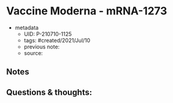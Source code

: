---
---

# Vaccine Moderna - mRNA-1273

- metadata
	- UID: P-210710-1125
	- tags: #created/2021/Jul/10
	- previous note: 
	- source: 

## Notes

## Questions & thoughts:


